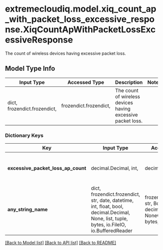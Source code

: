 # extremecloudiq.model.xiq_count_ap_with_packet_loss_excessive_response.XiqCountApWithPacketLossExcessiveResponse

The count of wireless devices having excessive packet loss.

## Model Type Info
Input Type | Accessed Type | Description | Notes
------------ | ------------- | ------------- | -------------
dict, frozendict.frozendict,  | frozendict.frozendict,  | The count of wireless devices having excessive packet loss. | 

### Dictionary Keys
Key | Input Type | Accessed Type | Description | Notes
------------ | ------------- | ------------- | ------------- | -------------
**excessive_packet_loss_ap_count** | decimal.Decimal, int,  | decimal.Decimal,  | The counts of APs with excessive packet loss | [optional] value must be a 64 bit integer
**any_string_name** | dict, frozendict.frozendict, str, date, datetime, int, float, bool, decimal.Decimal, None, list, tuple, bytes, io.FileIO, io.BufferedReader | frozendict.frozendict, str, BoolClass, decimal.Decimal, NoneClass, tuple, bytes, FileIO | any string name can be used but the value must be the correct type | [optional]

[[Back to Model list]](../../README.md#documentation-for-models) [[Back to API list]](../../README.md#documentation-for-api-endpoints) [[Back to README]](../../README.md)

